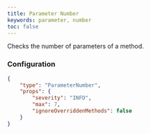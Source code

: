 ```yaml
---
title: Parameter Number
keywords: parameter, number
toc: false
---
```


Checks the number of parameters of a method.

### Configuration

```json
{
    "type": "ParameterNumber",
    "props": {
        "severity": "INFO",
        "max": 7,
        "ignoreOverriddenMethods": false
    }
}
```